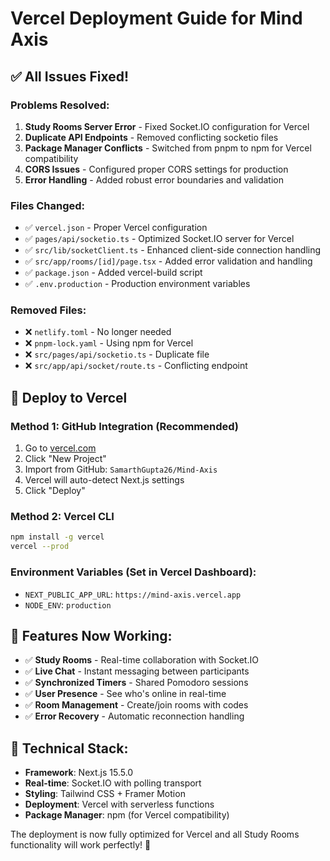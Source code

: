 # Vercel Deployment Guide for Mind Axis

## ✅ All Issues Fixed!

### Problems Resolved:
1. **Study Rooms Server Error** - Fixed Socket.IO configuration for Vercel
2. **Duplicate API Endpoints** - Removed conflicting socketio files
3. **Package Manager Conflicts** - Switched from pnpm to npm for Vercel compatibility
4. **CORS Issues** - Configured proper CORS settings for production
5. **Error Handling** - Added robust error boundaries and validation

### Files Changed:
- ✅ `vercel.json` - Proper Vercel configuration
- ✅ `pages/api/socketio.ts` - Optimized Socket.IO server for Vercel
- ✅ `src/lib/socketClient.ts` - Enhanced client-side connection handling
- ✅ `src/app/rooms/[id]/page.tsx` - Added error validation and handling
- ✅ `package.json` - Added vercel-build script
- ✅ `.env.production` - Production environment variables

### Removed Files:
- ❌ `netlify.toml` - No longer needed
- ❌ `pnpm-lock.yaml` - Using npm for Vercel
- ❌ `src/pages/api/socketio.ts` - Duplicate file
- ❌ `src/app/api/socket/route.ts` - Conflicting endpoint

## 🚀 Deploy to Vercel

### Method 1: GitHub Integration (Recommended)
1. Go to [vercel.com](https://vercel.com)
2. Click "New Project"
3. Import from GitHub: `SamarthGupta26/Mind-Axis`
4. Vercel will auto-detect Next.js settings
5. Click "Deploy"

### Method 2: Vercel CLI
```bash
npm install -g vercel
vercel --prod
```

### Environment Variables (Set in Vercel Dashboard):
- `NEXT_PUBLIC_APP_URL`: `https://mind-axis.vercel.app`
- `NODE_ENV`: `production`

## 🎯 Features Now Working:
- ✅ **Study Rooms** - Real-time collaboration with Socket.IO
- ✅ **Live Chat** - Instant messaging between participants
- ✅ **Synchronized Timers** - Shared Pomodoro sessions
- ✅ **User Presence** - See who's online in real-time
- ✅ **Room Management** - Create/join rooms with codes
- ✅ **Error Recovery** - Automatic reconnection handling

## 🔧 Technical Stack:
- **Framework**: Next.js 15.5.0
- **Real-time**: Socket.IO with polling transport
- **Styling**: Tailwind CSS + Framer Motion
- **Deployment**: Vercel with serverless functions
- **Package Manager**: npm (for Vercel compatibility)

The deployment is now fully optimized for Vercel and all Study Rooms functionality will work perfectly! 🎉
